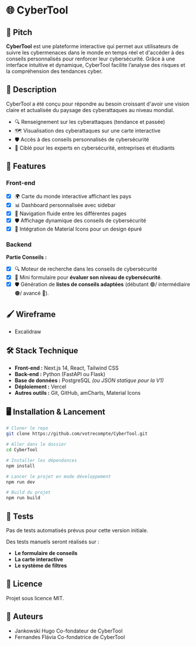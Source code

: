 # 🌐 CyberTool

## 🎯 Pitch
**CyberTool** est une plateforme interactive qui permet aux utilisateurs de suivre les cybermenaces dans le monde en temps réel et d'accéder à des conseils personnalisés pour renforcer leur cybersécurité. Grâce à une interface intuitive et dynamique, CyberTool facilite l’analyse des risques et la compréhension des tendances cyber.

## 📝 Description
CyberTool a été conçu pour répondre au besoin croissant d'avoir une vision claire et actualisée du paysage des cyberattaques au niveau mondial.

- 🔍 Renseignement sur les cyberattaques (tendance et passée)
- 🗺️ Visualisation des cyberattaques sur une carte interactive 
- 🛡️ Accès à des conseils personnalisés de cybersécurité
- 👥 Ciblé pour les experts en cybersécurité, entreprises et étudiants

## 🚀 Features

### Front-end
- [x] 🌍 Carte du monde interactive affichant les pays
- [x] 📊 Dashboard personnalisée avec sidebar
- [x] 🔄 Navigation fluide entre les différentes pages
- [x] 🛡️ Affichage dynamique des conseils de cybersécurité
- [x] 🎨 Intégration de Material Icons pour un design épuré

### Backend
**Partie Conseils :**
- [x] 🔍 Moteur de recherche dans les conseils de cybersécurité
- [x] 📝 Mini formulaire pour **évaluer son niveau de cybersécurité**.
- [x] 🛡️ Génération de **listes de conseils adaptées** (débutant 🟢/ intermédiaire 🟠/ avancé 🔵).

## 🖌️ Wireframe
- Excalidraw

## 🛠️ Stack Technique
- **Front-end :** Next.js 14, React, Tailwind CSS
- **Back-end :** Python (FastAPI ou Flask)
- **Base de données :** PostgreSQL *(ou JSON statique pour la V1)*
- **Déploiement :** Vercel
- **Autres outils :** Git, GitHub, amCharts, Material Icons

## 🖥️ Installation & Lancement

```bash
# Cloner le repo
git clone https://github.com/votrecompte/CyberTool.git

# Aller dans le dossier
cd CyberTool

# Installer les dépendances
npm install

# Lancer le projet en mode développement
npm run dev

# Build du projet
npm run build
```

## 🧪 Tests
Pas de tests automatisés prévus pour cette version initiale.

Des tests manuels seront réalisés sur :
- **Le formulaire de conseils**
- **La carte interactive**
- **Le système de filtres**

## 📜 Licence
Projet sous licence MIT.

## 👥 Auteurs
- Jankowski Hugo Co-fondateur de CyberTool
- Fernandes Flávia Co-fondatrice de CyberTool

